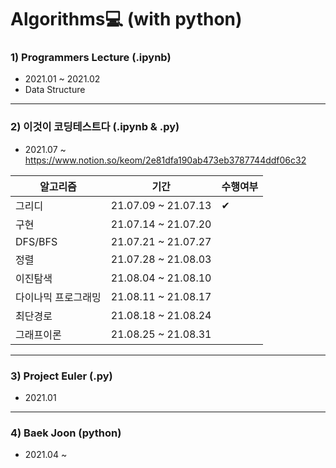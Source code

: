 # Algorithms💻 (with python)


### 1) Programmers Lecture (.ipynb) 
- 2021.01 ~ 2021.02   
- Data Structure   


------------------------------------------
### 2) 이것이 코딩테스트다 (.ipynb & .py) 
- 2021.07 ~ 
https://www.notion.so/keom/2e81dfa190ab473eb3787744ddf06c32

|알고리즘|기간|수행여부|
|------|------|------|
|그리디|21.07.09 ~ 21.07.13|✔|
|구현|21.07.14 ~ 21.07.20| |
|DFS/BFS|21.07.21 ~ 21.07.27| |  
|정렬|21.07.28 ~ 21.08.03| |  
|이진탐색|21.08.04 ~ 21.08.10| |  
|다이나믹 프로그래밍|21.08.11 ~ 21.08.17| |
|최단경로|21.08.18 ~ 21.08.24| |
|그래프이론|21.08.25 ~ 21.08.31| |

------------------------------------------
### 3) Project Euler (.py) 
- 2021.01 

------------------------------------------
### 4) Baek Joon (python) 
- 2021.04 ~ 


